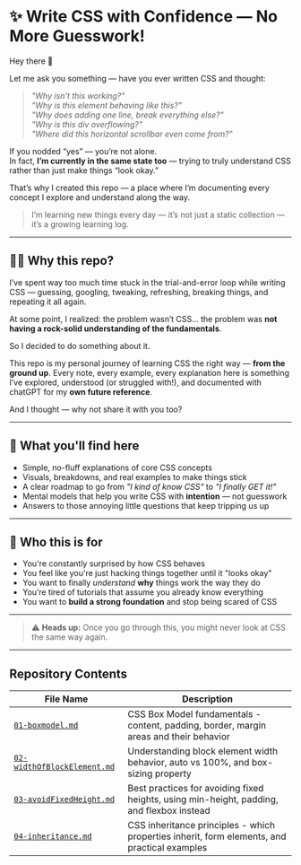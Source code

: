 # ✨ Write CSS with Confidence — No More Guesswork!

Hey there 👋

Let me ask you something — have you ever written CSS and thought:

> _"Why isn’t this working?"_  
> _"Why is this element behaving like this?"_  
> _"Why does adding one line, break everything else?"_  
> _"Why is this div overflowing?"_  
> _"Where did this horizontal scrollbar even come from?"_

If you nodded “yes” — you’re not alone.  
In fact, **I’m currently in the same state too** — trying to truly understand CSS rather than just make things “look okay.”

That’s why I created this repo — a place where I’m documenting every concept I explore and understand along the way.

> I’m learning new things every day — it’s not just a static collection — it’s a growing learning log.

---

## 🙋‍♂️ Why this repo?

I’ve spent way too much time stuck in the trial-and-error loop while writing CSS — guessing, googling, tweaking, refreshing, breaking things, and repeating it all again.

At some point, I realized: the problem wasn’t CSS... the problem was **not having a rock-solid understanding of the fundamentals**.

So I decided to do something about it.

This repo is my personal journey of learning CSS the right way — **from the ground up**. Every note, every example, every explanation here is something I’ve explored, understood (or struggled with!), and documented with chatGPT for my **own future reference**.

And I thought — why not share it with you too?

---

## 🧠 What you'll find here

- Simple, no-fluff explanations of core CSS concepts  
- Visuals, breakdowns, and real examples to make things stick  
- A clear roadmap to go from _"I kind of know CSS"_ to _"I finally GET it!"_  
- Mental models that help you write CSS with **intention** — not guesswork  
- Answers to those annoying little questions that keep tripping us up

---

## 👀 Who this is for

- You're constantly surprised by how CSS behaves  
- You feel like you're just hacking things together until it "looks okay"  
- You want to finally _understand_ **why** things work the way they do  
- You’re tired of tutorials that assume you already know everything  
- You want to **build a strong foundation** and stop being scared of CSS

---

> ⚠️ **Heads up:** Once you go through this, you might never look at CSS the same way again.

---

## Repository Contents

| File Name | Description |
|-----------|-------------|
| [`01-boxmodel.md`](https://github.com/hiimvikash/css/blob/main/01-boxmodel.md) | CSS Box Model fundamentals - content, padding, border, margin areas and their behavior |
| [`02-widthOfBlockElement.md`](https://github.com/hiimvikash/css/blob/main/02-widthOfBlockElement.md) | Understanding block element width behavior, auto vs 100%, and box-sizing property |
| [`03-avoidFixedHeight.md`](https://github.com/hiimvikash/css/blob/main/03-avoidFixedHeight.md) | Best practices for avoiding fixed heights, using min-height, padding, and flexbox instead |
| [`04-inheritance.md`](https://github.com/hiimvikash/css/blob/main/04-inheritance.md) | CSS inheritance principles - which properties inherit, form elements, and practical examples |



